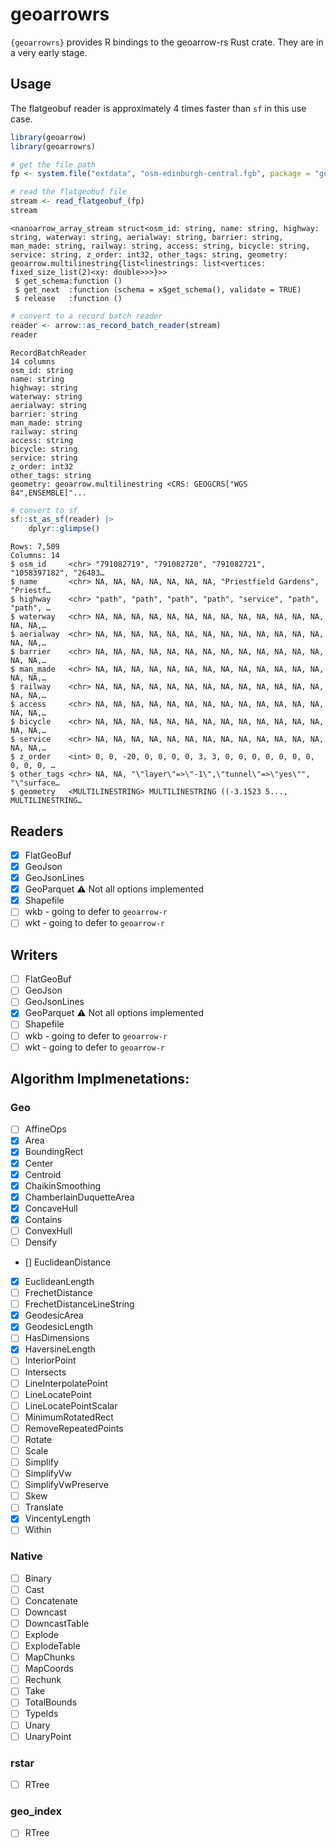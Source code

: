 
# geoarrowrs

`{geoarrowrs}` provides R bindings to the geoarrow-rs Rust crate. They
are in a very early stage.

## Usage

The flatgeobuf reader is approximately 4 times faster than `sf` in this
use case.

``` r
library(geoarrow)
library(geoarrowrs)

# get the file path
fp <- system.file("extdata", "osm-edinburgh-central.fgb", package = "geoarrowrs")

# read the flatgeobuf file
stream <- read_flatgeobuf_(fp)
stream
```

    <nanoarrow_array_stream struct<osm_id: string, name: string, highway: string, waterway: string, aerialway: string, barrier: string, man_made: string, railway: string, access: string, bicycle: string, service: string, z_order: int32, other_tags: string, geometry: geoarrow.multilinestring{list<linestrings: list<vertices: fixed_size_list(2)<xy: double>>>}>>
     $ get_schema:function ()  
     $ get_next  :function (schema = x$get_schema(), validate = TRUE)  
     $ release   :function ()  

``` r
# convert to a record batch reader
reader <- arrow::as_record_batch_reader(stream)
reader 
```

    RecordBatchReader
    14 columns
    osm_id: string
    name: string
    highway: string
    waterway: string
    aerialway: string
    barrier: string
    man_made: string
    railway: string
    access: string
    bicycle: string
    service: string
    z_order: int32
    other_tags: string
    geometry: geoarrow.multilinestring <CRS: GEOGCRS["WGS 84",ENSEMBLE["...

``` r
# convert to sf 
sf::st_as_sf(reader) |> 
    dplyr::glimpse()
```

    Rows: 7,509
    Columns: 14
    $ osm_id     <chr> "791082719", "791082720", "791082721", "1058397182", "26483…
    $ name       <chr> NA, NA, NA, NA, NA, NA, NA, "Priestfield Gardens", "Priestf…
    $ highway    <chr> "path", "path", "path", "path", "service", "path", "path", …
    $ waterway   <chr> NA, NA, NA, NA, NA, NA, NA, NA, NA, NA, NA, NA, NA, NA, NA,…
    $ aerialway  <chr> NA, NA, NA, NA, NA, NA, NA, NA, NA, NA, NA, NA, NA, NA, NA,…
    $ barrier    <chr> NA, NA, NA, NA, NA, NA, NA, NA, NA, NA, NA, NA, NA, NA, NA,…
    $ man_made   <chr> NA, NA, NA, NA, NA, NA, NA, NA, NA, NA, NA, NA, NA, NA, NA,…
    $ railway    <chr> NA, NA, NA, NA, NA, NA, NA, NA, NA, NA, NA, NA, NA, NA, NA,…
    $ access     <chr> NA, NA, NA, NA, NA, NA, NA, NA, NA, NA, NA, NA, NA, NA, NA,…
    $ bicycle    <chr> NA, NA, NA, NA, NA, NA, NA, NA, NA, NA, NA, NA, NA, NA, NA,…
    $ service    <chr> NA, NA, NA, NA, NA, NA, NA, NA, NA, NA, NA, NA, NA, NA, NA,…
    $ z_order    <int> 0, 0, -20, 0, 0, 0, 0, 3, 3, 0, 0, 0, 0, 0, 0, 0, 0, 0, 0, …
    $ other_tags <chr> NA, NA, "\"layer\"=>\"-1\",\"tunnel\"=>\"yes\"", "\"surface…
    $ geometry   <MULTILINESTRING> MULTILINESTRING ((-3.1523 5..., MULTILINESTRING…

## Readers

- [x] FlatGeoBuf
- [x] GeoJson
- [x] GeoJsonLines
- [x] GeoParquet ⚠️ Not all options implemented
- [x] Shapefile
- [ ] wkb - going to defer to `geoarrow-r`
- [ ] wkt - going to defer to `geoarrow-r`

## Writers

- [ ] FlatGeoBuf
- [ ] GeoJson
- [ ] GeoJsonLines
- [x] GeoParquet ⚠️ Not all options implemented
- [ ] Shapefile
- [ ] wkb - going to defer to `geoarrow-r`
- [ ] wkt - going to defer to `geoarrow-r`

## Algorithm Implmenetations:

### Geo

- [ ] AffineOps
- [x] Area
- [x] BoundingRect
- [x] Center
- [x] Centroid
- [x] ChaikinSmoothing
- [x] ChamberlainDuquetteArea
- [x] ConcaveHull
- [x] Contains
- [ ] ConvexHull
- [ ] Densify
- \[\] EuclideanDistance
- [x] EuclideanLength
- [ ] FrechetDistance
- [ ] FrechetDistanceLineString
- [x] GeodesicArea
- [x] GeodesicLength
- [ ] HasDimensions
- [x] HaversineLength
- [ ] InteriorPoint
- [ ] Intersects
- [ ] LineInterpolatePoint
- [ ] LineLocatePoint
- [ ] LineLocatePointScalar
- [ ] MinimumRotatedRect
- [ ] RemoveRepeatedPoints
- [ ] Rotate
- [ ] Scale
- [ ] Simplify
- [ ] SimplifyVw
- [ ] SimplifyVwPreserve
- [ ] Skew
- [ ] Translate
- [x] VincentyLength
- [ ] Within

### Native

- [ ] Binary
- [ ] Cast
- [ ] Concatenate
- [ ] Downcast
- [ ] DowncastTable
- [ ] Explode
- [ ] ExplodeTable
- [ ] MapChunks
- [ ] MapCoords
- [ ] Rechunk
- [ ] Take
- [ ] TotalBounds
- [ ] TypeIds
- [ ] Unary
- [ ] UnaryPoint

### rstar

- [ ] RTree

### geo_index

- [ ] RTree
